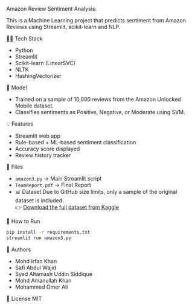 Amazon Review Sentiment Analysis:

This is a Machine Learning project that predicts sentiment from Amazon Reviews using Streamlit, scikit-learn and NLP.

👨‍💻 Tech Stack
- Python
- Streamlit
- Scikit-learn (LinearSVC)
- NLTK
- HashingVectorizer

🧠 Model
- Trained on a sample of 10,000 reviews from the Amazon Unlocked Mobile dataset.
- Classifies sentiments as Positive, Negative, or Moderate using SVM.

💡 Features
- Streamlit web app
- Rule-based + ML-based sentiment classification
- Accuracy score displayed
- Review history tracker

📁 Files
- `amazon3.py` → Main Streamlit script
- `TeamReport.pdf` → Final Report
- 📊 Dataset
  Due to GitHub size limits, only a sample of the original dataset is included.  
  👉 [Download the full dataset from Kaggle](https://www.kaggle.com/datasets/PromptCloudHQ/amazon-reviews-unlocked-mobile-phones)


🚀 How to Run
```bash
pip install -r requirements.txt
streamlit run amazon3.py
```

👥 Authors
- Mohd Irfan Khan
- Safi Abdul Wajid
- Syed Altamash Uddin Siddique
- Mohd Amanullah Khan
- Mohammed Omer Ali

📜 License
MIT
